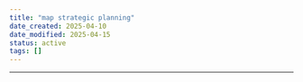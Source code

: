 ```yaml
---
title: "map strategic planning"
date_created: 2025-04-10
date_modified: 2025-04-15
status: active
tags: []
---
```


---


